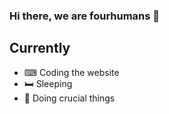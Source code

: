 ### Hi there, we are fourhumans 👋

## Currently

- ⌨ Coding the website
- 🛏 Sleeping
- 🎡 Doing crucial things